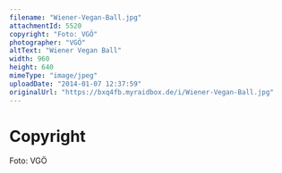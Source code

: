 ```yaml
---
filename: "Wiener-Vegan-Ball.jpg"
attachmentId: 5520
copyright: "Foto: VGÖ"
photographer: "VGÖ"
altText: "Wiener Vegan Ball"
width: 960
height: 640
mimeType: "image/jpeg"
uploadDate: "2014-01-07 12:37:59"
originalUrl: "https://bxq4fb.myraidbox.de/i/Wiener-Vegan-Ball.jpg"
---
```


# Copyright

Foto: VGÖ
